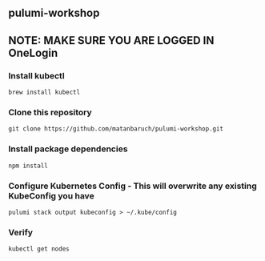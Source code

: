 ## pulumi-workshop

## NOTE: MAKE SURE YOU ARE LOGGED IN OneLogin

### Install kubectl
```
brew install kubectl
```
### Clone this repository
```
git clone https://github.com/matanbaruch/pulumi-workshop.git
```

### Install package dependencies
```
npm install
```

### Configure Kubernetes Config - This will overwrite any existing KubeConfig you have
```
pulumi stack output kubeconfig > ~/.kube/config
```

### Verify
```
kubectl get nodes
```
